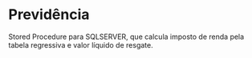 # Previdência

Stored Procedure para SQLSERVER, que calcula imposto de renda pela tabela regressiva e valor líquido de resgate.
